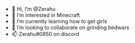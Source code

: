 - 👋 Hi, I’m @Zerahu
- 👀 I’m interested in Minecraft
- 🌱 I’m currently learning how to get girls
- 💞️ I’m looking to collaborate on grinding bedwars
- 📫 Zerahu#0850 on discord
